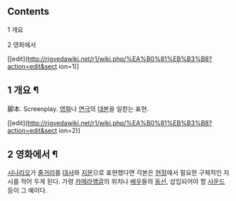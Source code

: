 ## Contents

    

1 개요

2 영화에서

[[edit](http://rigvedawiki.net/r1/wiki.php/%EA%B0%81%EB%B3%B8?action=edit&sect
ion=1)]

## 1 개요 ¶

脚本. Screenplay. [영화](%EC%98%81%ED%99%94.md)나
[연극](%EC%97%B0%EA%B7%B9.md)의 [대본](%EB%8C%80%EB%B3%B8.md)을 일컫는 표현.

[[edit](http://rigvedawiki.net/r1/wiki.php/%EA%B0%81%EB%B3%B8?action=edit&sect
ion=2)]

## 2 영화에서 ¶

[시나리오](%EC%8B%9C%EB%82%98%EB%A6%AC%EC%98%A4.md)가
[줄거리](%EC%A4%84%EA%B1%B0%EB%A6%AC.md)를 [대사](%EB%8C%80%EC%82%AC.md)와
[지문](%EC%A7%80%EB%AC%B8.md)으로 표현했다면 각본은 [현장](%ED%98%84%EC%9E%A5.md)에서
필요한 구체적인 지시를 적어 두게 된다. 가령 [카메라앵글](%EC%B9%B4%EB%A9%94%EB%9D%BC%20%EC%95%B5%EA%B8%80.md)의 위치나
[배우](%EB%B0%B0%EC%9A%B0.md)들의 [동선](%EB%8F%99%EC%84%A0.md), 삽입되어야 할
[사운드](%EC%82%AC%EC%9A%B4%EB%93%9C.md) 등이 그 예이다.

